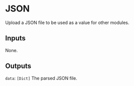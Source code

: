# JSON

Upload a JSON file to be used as a value for other modules.

## Inputs

None.

## Outputs

`data`: `[Dict]` The parsed JSON file.